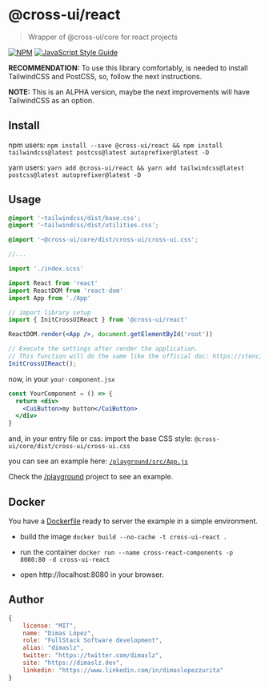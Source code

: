 # @cross-ui/react

> Wrapper of @cross-ui/core for react projects

[![NPM](https://img.shields.io/npm/v/@cross-ui/react.svg)](https://www.npmjs.com/package/@cross-ui/react) [![JavaScript Style Guide](https://img.shields.io/badge/code_style-standard-brightgreen.svg)](https://standardjs.com)

**RECOMMENDATION:** To use this library comfortably, is needed to install TailwindCSS and PostCSS, so, follow the next instructions.

**NOTE:** This is an ALPHA version, maybe the next improvements will have TailwindCSS as an option.

## Install

npm users: `npm install --save @cross-ui/react && npm install tailwindcss@latest postcss@latest autoprefixer@latest -D`

yarn users: `yarn add @cross-ui/react && yarn add tailwindcss@latest postcss@latest autoprefixer@latest -D`

## Usage

```scss
@import '~tailwindcss/dist/base.css';
@import '~tailwindcss/dist/utilities.css';

@import '~@cross-ui/core/dist/cross-ui/cross-ui.css';

//...
```

```jsx
import './index.scss'

import React from 'react'
import ReactDOM from 'react-dom'
import App from './App'

// import library setup
import { InitCrossUIReact } from '@cross-ui/react'

ReactDOM.render(<App />, document.getElementById('root'))

// Execute the settings after render the application.
// This function will do the same like the official doc: https://stenciljs.com/docs/react
InitCrossUIReact();
```

now, in your `your-component.jsx`
```jsx
const YourComponent = () => {
  return <div>
    <CuiButton>my button</CuiButton>
  </div>
}
```

and, in your entry file or css: import the base CSS style: `@cross-ui/core/dist/cross-ui/cross-ui.css`

you can see an example here: [`/playground/src/App.js`](/playground/src/App.js)

Check the [/playground](/playground) project to see an example.

## Docker
You have a [Dockerfile](Dockerfile) ready to server the example in a simple environment.

- build the image `docker build --no-cache -t cross-ui-react .`

- run the container `docker run --name cross-react-components -p 8080:80 -d cross-ui-react`

- open http://localhost:8080 in your browser.


## Author
```js
{
	license: "MIT",
	name: "Dimas López",
	role: "FullStack Software development",
	alias: "dimaslz",
	twitter: "https://twitter.com/dimaslz",
	site: "https://dimaslz.dev",
	linkedin: "https://www.linkedin.com/in/dimaslopezzurita"
}
```